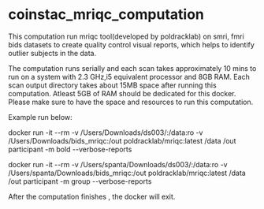 # coinstac_mriqc_computation
This computation run mriqc tool(developed by poldracklab) on smri, fmri bids datasets to create quality control visual reports, which helps to identify outlier subjects in the data. 

The computation runs serially and each scan takes approximately 10 mins to run on a system with 2.3 GHz,i5 equivalent processor and 8GB RAM. Each scan output directory takes about 15MB space after running this computation. Atleast 5GB of RAM should be dedicated for this docker. Please make sure to have the space and resources to run this computation. 

Example run below:

docker run -it --rm -v /Users/Downloads/ds003/:/data:ro -v /Users/Downloads/bids_mriqc:/out poldracklab/mriqc:latest /data /out participant -m bold --verbose-reports

docker run -it --rm -v /Users/spanta/Downloads/ds003/:/data:ro -v /Users/spanta/Downloads/bids_mriqc:/out poldracklab/mriqc:latest /data /out participant -m group --verbose-reports

After the computation finishes , the docker will exit.
